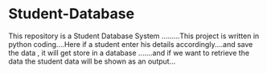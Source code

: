# Student-Database
This repository is a Student Database System  .........This project is written in python coding....Here  if a student enter his details accordingly....and save the data , it will get store in a database  .......and if we want to retrieve the data  the student data will be shown as an output...
